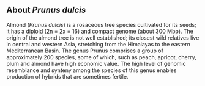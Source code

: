 About *Prunus dulcis*
---------------------

Almond (*Prunus dulcis*) is a rosaceous tree species cultivated for its
seeds; it has a diploid (2n = 2x = 16) and compact genome (about 300
Mbp). The origin of the almond tree is not well established; its closest
wild relatives live in central and western Asia, stretching from the
Himalayas to the eastern Mediterranean Basin. The genus Prunus comprises
a group of approximately 200 species, some of which, such as peach,
apricot, cherry, plum and almond have high economic value. The high
level of genomic resemblance and synteny among the species of this genus
enables production of hybrids that are sometimes fertile.
